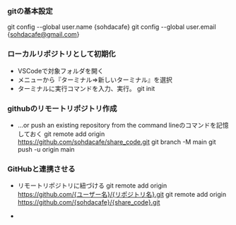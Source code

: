 
### gitの基本設定
git config --global user.name {sohdacafe}
git config --global user.email {sohdacafe@gmail.com}


### ローカルリポジトリとして初期化
* VSCodeで対象フォルダを開く
* メニューから『ターミナル⇒新しいターミナル』を選択
* ターミナルに実行コマンドを入力、実行。
  git init


### githubのリモートリポジトリ作成
* …or push an existing repository from the command lineのコマンドを記憶しておく
git remote add origin https://github.com/sohdacafe/share_code.git
git branch -M main
git push -u origin main

### GitHubと連携させる
* リモートリポジトリに紐づける
  git remote add origin https://github.com/{ユーザー名}/{リポジトリ名}.git
  git remote add origin https://github.com/{sohdacafe}/{share_code}.git


  
* 

